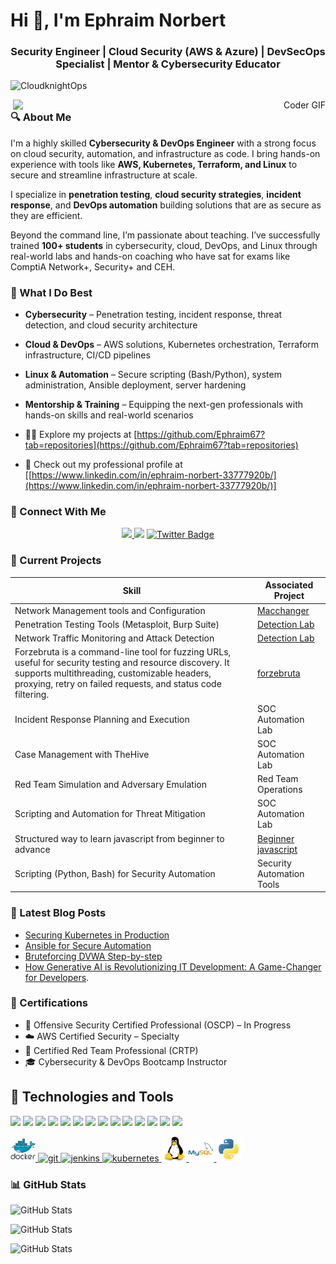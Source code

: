 <h1 align="left">Hi 👋, I'm Ephraim Norbert</h1>
<h3 align="center">Security Engineer | Cloud Security (AWS & Azure) | DevSecOps Specialist | Mentor & Cybersecurity Educator</h3>
<p align="left"> <img src="https://komarev.com/ghpvc/?username=CloudknightOps&label=Profile%20views&color=0e75b6&style=flat" alt="CloudknightOps" /> </p>
<p align="right"> <img src="https://media.giphy.com/media/SWoSkN6DxTszqIKEqv/giphy.gif" alt="Coder GIF" align="right" width="500"> </p>

<p> 

### 🔍 About Me
I'm a highly skilled **Cybersecurity & DevOps Engineer** with a strong focus on cloud security, automation, and infrastructure as code. I bring hands-on experience with tools like **AWS, Kubernetes, Terraform, and Linux** to secure and streamline infrastructure at scale.

I specialize in **penetration testing**, **cloud security strategies**, **incident response**, and **DevOps automation** building solutions that are as secure as they are efficient.

Beyond the command line, I’m passionate about teaching. I’ve successfully trained **100+ students** in cybersecurity, cloud, DevOps, and Linux through real-world labs and hands-on coaching who have sat for exams like ComptiA Network+, Security+ and CEH.


### 🧰 What I Do Best

- **Cybersecurity** – Penetration testing, incident response, threat detection, and cloud security architecture

- **Cloud & DevOps** – AWS solutions, Kubernetes orchestration, Terraform infrastructure, CI/CD pipelines

- **Linux & Automation** – Secure scripting (Bash/Python), system administration, Ansible deployment, server hardening

- **Mentorship & Training** – Equipping the next-gen professionals with hands-on skills and real-world scenarios

- 👨‍💻 Explore my projects at [https://github.com/Ephraim67?tab=repositories](https://github.com/Ephraim67?tab=repositories)

- 📄 Check out my professional profile at [[https://www.linkedin.com/in/ephraim-norbert-33777920b/](https://www.linkedin.com/in/ephraim-norbert-33777920b/)]

</p>


### 🤝 Connect With Me 

<p align="center">
  <a href="https://https://www.linkedin.com/in/ephraim-norbert-33777920b"><img src="https://img.shields.io/badge/linkedin-%230077B5.svg?&style=for-the-badge&logo=linkedin&logoColor=white" height=25> </a>
  <a href="mailto:norbert.ephraim0@gmail."><img src="https://img.shields.io/badge/gmail-%EA4335.svg?&style=for-the-badge&logo=gmail&logoColor=white" height=25></a>
  <a href="https://https://x.com/ephraim_norbert"><img src="https://img.shields.io/badge/Twitter-1DA1F2.svg?&style=for-the-badge&logo=twitter&logoColor=white" alt="Twitter Badge" height=25/></a>


 ### 🔭 Current Projects

| Skill                                         | Associated Project         |
|-----------------------------------------------|----------------------------|
| Network Management tools and Configuration          | <a href="https://github.com/Ephraim67/macchanger">Macchanger</a>|
| Penetration Testing Tools (Metasploit, Burp Suite)          | <a href="https://github.com/Ephraim67/macchanger">Detection Lab</a>|
| Network Traffic Monitoring and Attack Detection | <a href="https://google.com">Detection Lab</a>|
| Forzebruta is a command-line tool for fuzzing URLs, useful for security testing and resource discovery. It supports multithreading, customizable headers, proxying, retry on failed requests, and status code filtering.         | <a href="https://github.com/Ephraim67/forzebruta">forzebruta</a>|
| Incident Response Planning and Execution      | SOC Automation Lab|
| Case Management with TheHive                  | SOC Automation Lab|
| Red Team Simulation and Adversary Emulation   | Red Team Operations|
| Scripting and Automation for Threat Mitigation | SOC Automation Lab|
| Structured way to learn javascript from beginner to advance | <a href="https://github.com/Ephraim67/30daysjavascript_learning">Beginner javascript</a>|
| Scripting (Python, Bash) for Security Automation | Security Automation Tools|

### 📝 Latest Blog Posts

- [Securing Kubernetes in Production](https://yourblog.com/kubernetes-security)
- [Ansible for Secure Automation](https://yourblog.com/ansible-hardening)
- [Bruteforcing DVWA Step-by-step](https://ephraim67.medium.com/brute-forcing-in-dvwa-step-by-step-vulnerability-exploitation-walkthrough-10cabe386ef6)
- [How Generative AI is Revolutionizing IT Development: A Game-Changer for Developers](https://medium.com/@Techspace4/how-generative-ai-is-revolutionizing-it-development-a-game-changer-for-developers-90082b2bfa1a).

### 🧾 Certifications

- 🏅 Offensive Security Certified Professional (OSCP) – In Progress
- ☁️ AWS Certified Security – Specialty
- 🧠 Certified Red Team Professional (CRTP)
- 🎓 Cybersecurity & DevOps Bootcamp Instructor


## 🔧 Technologies and Tools

![](https://img.shields.io/badge/Cloud-AWS-informational?style=flat&logo=amazon-aws&logoColor=white&color=2bbc8a)
![](https://img.shields.io/badge/Code-NodeJS-informational?style=flat&logo=node.js&logoColor=white&color=2bbc8a)
![](https://img.shields.io/badge/Code-Python-informational?style=flat&logo=python&logoColor=white&color=2bbc8a)
![](https://img.shields.io/badge/VCS-Git-informational?style=flat&logo=git&logoColor=white&color=2bbc8a)
![](https://img.shields.io/badge/Hub-Github-informational?style=flat&logo=github&logoColor=white&color=2bbc8a)
![](https://img.shields.io/badge/OS-Linux-informational?style=flat&logo=linux&logoColor=white&color=2bbc8a)
![](https://img.shields.io/badge/Linux-Ubuntu-informational?style=flat&logo=ubuntu&logoColor=white&color=2bbc8a)
![](https://img.shields.io/badge/Shell-Bash-informational?style=flat&logo=gnu-bash&logoColor=white&color=2bbc8a)
![](https://img.shields.io/badge/IaC-Terraform-informational?style=flat&logo=terraform&logoColor=white&color=2bbc8a)
![](https://img.shields.io/badge/CI/CD-CircleCI-informational?style=flat&logo=circleci&logoColor=white&color=2bbc8a)
![](https://img.shields.io/badge/Configuration_Management-Ansible-informational?style=flat&logo=ansible&logoColor=white&color=2bbc8a)
![](https://img.shields.io/badge/Reverse_Proxy/Web_Server-Nginx-informational?style=flat&logo=nginx&logoColor=white&color=2bbc8a)
![](https://img.shields.io/badge/Monitoring-Prometheus-informational?style=flat&logo=prometheus&logoColor=white&color=2bbc8a)
![](https://img.shields.io/badge/Cluster_Provisioning-kops-informational?style=flat&logo=<LOGO_NAME>&logoColor=white&color=2bbc8a)
<p align="left"> <a href="https://www.docker.com/" target="_blank" rel="noreferrer"> <img src="https://raw.githubusercontent.com/devicons/devicon/master/icons/docker/docker-original-wordmark.svg" alt="docker" width="40" height="40"/> </a> <a href="https://git-scm.com/" target="_blank" rel="noreferrer"> <img src="https://www.vectorlogo.zone/logos/git-scm/git-scm-icon.svg" alt="git" width="40" height="40"/> </a> <a href="https://www.jenkins.io" target="_blank" rel="noreferrer"> <img src="https://www.vectorlogo.zone/logos/jenkins/jenkins-icon.svg" alt="jenkins" width="40" height="40"/> </a> <a href="https://kubernetes.io" target="_blank" rel="noreferrer"> <img src="https://www.vectorlogo.zone/logos/kubernetes/kubernetes-icon.svg" alt="kubernetes" width="40" height="40"/> </a> <a href="https://www.linux.org/" target="_blank" rel="noreferrer"> <img src="https://raw.githubusercontent.com/devicons/devicon/master/icons/linux/linux-original.svg" alt="linux" width="40" height="40"/> </a> <a href="https://www.mysql.com/" target="_blank" rel="noreferrer"> <img src="https://raw.githubusercontent.com/devicons/devicon/master/icons/mysql/mysql-original-wordmark.svg" alt="mysql" width="40" height="40"/> </a> <a href="https://www.python.org" target="_blank" rel="noreferrer"> <img src="https://raw.githubusercontent.com/devicons/devicon/master/icons/python/python-original.svg" alt="python" width="40" height="40"/> </a> </p>


### 📊 GitHub Stats

![GitHub Stats](https://github-readme-stats.vercel.app/api?username=Ephraim67&theme=dark&show_icons=true&hide_border=true&count_private=true)

![GitHub Stats](https://github-readme-stats.vercel.app/api/top-langs/?username=Ephraim67&theme=dark&show_icons=true&hide_border=true&layout=compact)

![GitHub Stats](https://streak-stats.demolab.com?user=Ephraim67&theme=dark&hide_border=true)

